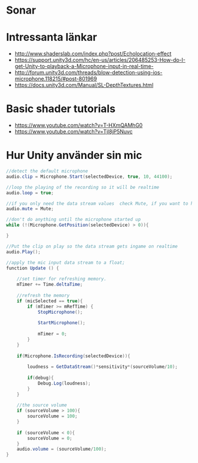 # Sonar

# Intressanta länkar
  * http://www.shaderslab.com/index.php?post/Echolocation-effect
  * https://support.unity3d.com/hc/en-us/articles/206485253-How-do-I-get-Unity-to-playback-a-Microphone-input-in-real-time-
  * http://forum.unity3d.com/threads/blow-detection-using-ios-microphone.118215/#post-801969
  * https://docs.unity3d.com/Manual/SL-DepthTextures.html

# Basic shader tutorials
  * https://www.youtube.com/watch?v=T-HXmQAMhG0
  * https://www.youtube.com/watch?v=Tjl8jP5Nuvc


# Hur Unity använder sin mic

```C#
//detect the default microphone
audio.clip = Microphone.Start(selectedDevice, true, 10, 44100);

//loop the playing of the recording so it will be realtime
audio.loop = true;

//if you only need the data stream values  check Mute, if you want to hear yourself ingame don't check Mute. 
audio.mute = Mute;

//don't do anything until the microphone started up
while (!(Microphone.GetPosition(selectedDevice) > 0)){

}

//Put the clip on play so the data stream gets ingame on realtime
audio.Play();

//apply the mic input data stream to a float;
function Update () {
	
	//set timer for refreshing memory.
	mTimer += Time.deltaTime;
	
	//refresh the memory
	if (micSelected == true){
		if (mTimer >= mRefTime) {
			StopMicrophone();
			
			StartMicrophone();
			
			mTimer = 0;
		}
	}
	
	if(Microphone.IsRecording(selectedDevice)){
	
		loudness = GetDataStream()*sensitivity*(sourceVolume/10);
	
		if(debug){
			Debug.Log(loudness);
		}
	}
	
	//the source volume
	if (sourceVolume > 100){
		sourceVolume = 100;
	}
	
	if (sourceVolume < 0){
		sourceVolume = 0;
	}
	audio.volume = (sourceVolume/100);
}
```

